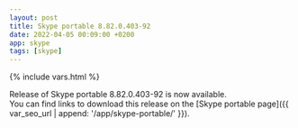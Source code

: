 ```yaml
---
layout: post
title: Skype portable 8.82.0.403-92
date: 2022-04-05 00:09:00 +0200
app: skype
tags: [skype]
---
```

{% include vars.html %}

Release of Skype portable 8.82.0.403-92 is now available.<br />
You can find links to download this release on the [Skype portable page]({{ var_seo_url | append: '/app/skype-portable/' }}).
